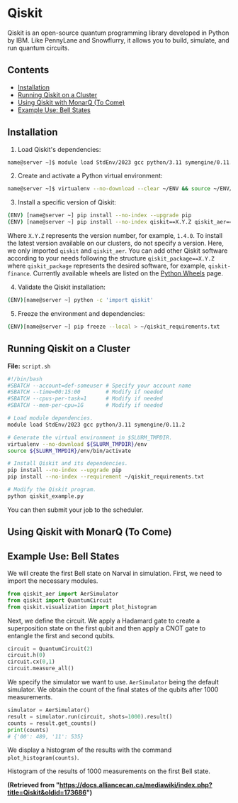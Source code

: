 # Qiskit

Qiskit is an open-source quantum programming library developed in Python by IBM. Like PennyLane and Snowflurry, it allows you to build, simulate, and run quantum circuits.

## Contents

* [Installation](#installation)
* [Running Qiskit on a Cluster](#running-qiskit-on-a-cluster)
* [Using Qiskit with MonarQ (To Come)](#using-qiskit-with-monarq-to-come)
* [Example Use: Bell States](#example-use-bell-states)

## Installation

1. Load Qiskit's dependencies:

```bash
name@server ~]$ module load StdEnv/2023 gcc python/3.11 symengine/0.11.2
```

2. Create and activate a Python virtual environment:

```bash
name@server ~]$ virtualenv --no-download --clear ~/ENV && source ~/ENV/bin/activate
```

3. Install a specific version of Qiskit:

```bash
(ENV) [name@server ~] pip install --no-index --upgrade pip
(ENV) [name@server ~] pip install --no-index qiskit==X.Y.Z qiskit_aer==X.Y.Z
```

Where `X.Y.Z` represents the version number, for example, `1.4.0`. To install the latest version available on our clusters, do not specify a version. Here, we only imported `qiskit` and `qiskit_aer`. You can add other Qiskit software according to your needs following the structure `qiskit_package==X.Y.Z` where `qiskit_package` represents the desired software, for example, `qiskit-finance`. Currently available wheels are listed on the [Python Wheels](link_to_wheels_page_here) page.

4. Validate the Qiskit installation:

```bash
(ENV)[name@server ~] python -c 'import qiskit'
```

5. Freeze the environment and dependencies:

```bash
(ENV)[name@server ~] pip freeze --local > ~/qiskit_requirements.txt
```

## Running Qiskit on a Cluster

**File:** `script.sh`

```bash
#!/bin/bash
#SBATCH --account=def-someuser # Specify your account name
#SBATCH --time=00:15:00        # Modify if needed
#SBATCH --cpus-per-task=1      # Modify if needed
#SBATCH --mem-per-cpu=1G       # Modify if needed

# Load module dependencies.
module load StdEnv/2023 gcc python/3.11 symengine/0.11.2

# Generate the virtual environment in $SLURM_TMPDIR.
virtualenv --no-download ${SLURM_TMPDIR}/env
source ${SLURM_TMPDIR}/env/bin/activate

# Install Qiskit and its dependencies.
pip install --no-index --upgrade pip
pip install --no-index --requirement ~/qiskit_requirements.txt

# Modify the Qiskit program.
python qiskit_example.py
```

You can then submit your job to the scheduler.


## Using Qiskit with MonarQ (To Come)


## Example Use: Bell States

We will create the first Bell state on Narval in simulation. First, we need to import the necessary modules.

```python
from qiskit_aer import AerSimulator
from qiskit import QuantumCircuit
from qiskit.visualization import plot_histogram
```

Next, we define the circuit. We apply a Hadamard gate to create a superposition state on the first qubit and then apply a CNOT gate to entangle the first and second qubits.

```python
circuit = QuantumCircuit(2)
circuit.h(0)
circuit.cx(0,1)
circuit.measure_all()
```

We specify the simulator we want to use. `AerSimulator` being the default simulator. We obtain the count of the final states of the qubits after 1000 measurements.

```python
simulator = AerSimulator()
result = simulator.run(circuit, shots=1000).result()
counts = result.get_counts()
print(counts)
# {'00': 489, '11': 535}
```

We display a histogram of the results with the command `plot_histogram(counts)`.

Histogram of the results of 1000 measurements on the first Bell state.


**(Retrieved from "https://docs.alliancecan.ca/mediawiki/index.php?title=Qiskit&oldid=173686")**

